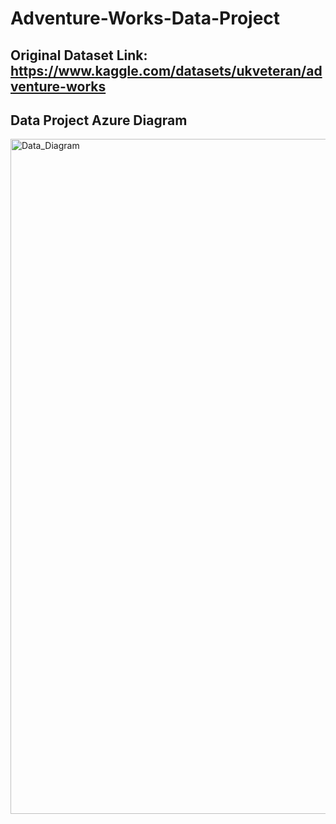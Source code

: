 # Adventure-Works-Data-Project

## Original Dataset Link: https://www.kaggle.com/datasets/ukveteran/adventure-works

## Data Project Azure Diagram

<img width="1920" height="1080" alt="Data_Diagram" src="https://github.com/user-attachments/assets/cd82ec0b-df99-4430-b3f8-cffeca9f0fa7" />
